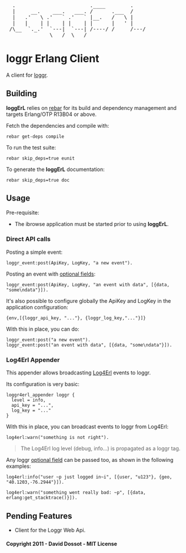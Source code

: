 <pre>
  .                        .____        .    
  |     __.    ___.   ___. /      .___  /    
  |   .'   \ .'   ` .'   ` |__.   /   \ |    
  |   |    | |    | |    | |      |   ' |    
 /\__  `._.'  `---|  `---| /----/ /     /---/
              \___/  \___/                   
</pre>

# loggr Erlang Client

A client for [loggr](http://loggr.net).


## Building

**loggErL** relies on [rebar](http://bitbucket.org/basho/rebar/wiki/Home) for its build and dependency management and targets Erlang/OTP R13B04 or above.

Fetch the dependencies and compile with:

    rebar get-deps compile
    
To run the test suite:

    rebar skip_deps=true eunit

To generate the **loggErL** documentation:

    rebar skip_deps=true doc


## Usage

Pre-requisite:

- The ibrowse application must be started prior to using **loggErL**.

### Direct API calls

Posting a simple event:

    loggr_event:post(ApiKey, LogKey, "a new event").

Posting an event with [optional fields](http://docs.loggr.net/events):

    loggr_event:post(ApiKey, LogKey, "an event with data", [{data, "some\ndata"}]).
    
It's also possible to configure globally the ApiKey and LogKey in the application configuration:

    {env,[{loggr_api_key, "..."}, {loggr_log_key,"..."}]}

With this in place, you can do:

    loggr_event:post("a new event").
    loggr_event:post("an event with data", [{data, "some\ndata"}]).

### Log4Erl Appender

This appender allows broadcasting [Log4Erl](https://github.com/ahmednawras/log4erl) events to loggr.

Its configuration is very basic:

    loggr4erl_appender loggr {
      level = info,
      api_key = "...",
      log_key = "..."
    }

With this in place, you can broadcast events to loggr from Log4Erl:

    log4erl:warn("something is not right").
  
> The Log4Erl log level (debug, info...) is propagated as a loggr tag.

Any loggr [optional field](http://docs.loggr.net/events) can be passed too, as shown in the following examples:

    log4erl:info("user ~p just logged in~i", [{user, "u123"}, {geo, "40.1203,-76.2944"}]).
    
    log4erl:warn("something went really bad: ~p", [{data, erlang:get_stacktrace()}]).


## Pending Features

- Client for the Loggr Web Api.


#### Copyright 2011 - David Dossot - MIT License
